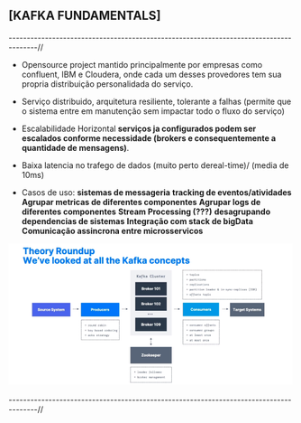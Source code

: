 ## [KAFKA FUNDAMENTALS]

--------------------------------------------------------------------------------------//

* Opensource project mantido principalmente por empresas como confluent, IBM e Cloudera, onde cada um desses provedores tem sua propria distribuição personalidada do serviço.

* Serviço distribuido, arquitetura resiliente, tolerante a falhas (permite que o sistema entre em manutenção sem impactar todo o fluxo do serviço)

* Escalabilidade Horizontal
**serviços ja configurados podem ser escalados conforme necessidade (brokers e consequentemente a quantidade de mensagens)**.

* Baixa latencia no trafego de dados (muito perto dereal-time)/ (media de 10ms)

* Casos de uso:
 **sistemas de messageria**
 **tracking de eventos/atividades**
 **Agrupar metricas de diferentes componentes**
 **Agrupar logs de diferentes componentes**
 **Stream Processing (???)**
 **desagrupando dependencias de sistemas**
 **Integração com stack de bigData**
 **Comunicação assincrona entre microsservicos**

 ![theory_roundup](images/kafka_theory_roundup.png)

--------------------------------------------------------------------------------------//
